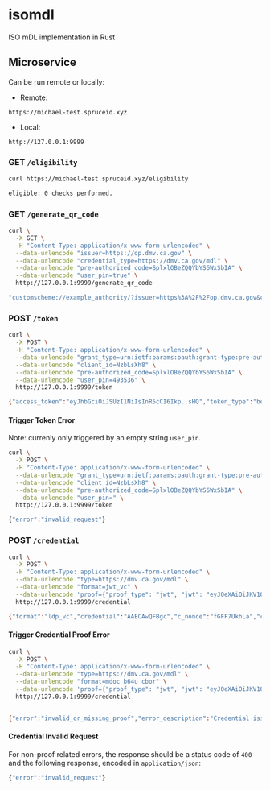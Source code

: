 # isomdl

ISO mDL implementation in Rust

## Microservice

Can be run remote or locally:
- Remote:

```
https://michael-test.spruceid.xyz
```

- Local:

```
http://127.0.0.1:9999
```


### GET `/eligibility`

```bash
curl https://michael-test.spruceid.xyz/eligibility

eligible: 0 checks performed.
```

### GET `/generate_qr_code`

```bash
curl \
  -X GET \
  -H "Content-Type: application/x-www-form-urlencoded" \
  --data-urlencode "issuer=https://op.dmv.ca.gov" \
  --data-urlencode "credential_type=https://dmv.ca.gov/mdl" \
  --data-urlencode "pre-authorized_code=SplxlOBeZQQYbYS6WxSbIA" \
  --data-urlencode "user_pin=true" \
  http://127.0.0.1:9999/generate_qr_code

"customscheme://example_authority/?issuer=https%3A%2F%2Fop.dmv.ca.gov&credential_type=https%3A%2F%2Fdmv.ca.gov%2Fmdl&pre-authorized_code=SplxlOBeZQQYbYS6WxSbIA&user_pin_required=false"
```

### POST `/token`

```bash
curl \
  -X POST \
  -H "Content-Type: application/x-www-form-urlencoded" \
  --data-urlencode "grant_type=urn:ietf:params:oauth:grant-type:pre-authorized_code" \
  --data-urlencode "client_id=NzbLsXh8" \
  --data-urlencode "pre-authorized_code=SplxlOBeZQQYbYS6WxSbIA" \
  --data-urlencode "user_pin=493536" \
  http://127.0.0.1:9999/token

{"access_token":"eyJhbGciOiJSUzI1NiIsInR5cCI6Ikp..sHQ","token_type":"bearer","expires_in":86400,"c_nonce":"tZignsnFbp","c_nonce_expires_in":86400}
```

#### Trigger Token Error

Note: currenly only triggered by an empty string `user_pin`.

```bash
curl \
  -X POST \
  -H "Content-Type: application/x-www-form-urlencoded" \
  --data-urlencode "grant_type=urn:ietf:params:oauth:grant-type:pre-authorized_code" \
  --data-urlencode "client_id=NzbLsXh8" \
  --data-urlencode "pre-authorized_code=SplxlOBeZQQYbYS6WxSbIA" \
  --data-urlencode "user_pin=" \
  http://127.0.0.1:9999/token

{"error":"invalid_request"}
```

### POST `/credential`

```bash
curl \
  -X POST \
  -H "Content-Type: application/x-www-form-urlencoded" \
  --data-urlencode "type=https://dmv.ca.gov/mdl" \
  --data-urlencode "format=jwt_vc" \
  --data-urlencode 'proof={"proof_type": "jwt", "jwt": "eyJ0eXAiOiJKV1QiLCJhbGciOiJIUzI1NiJ9.eyJleGFtcGxlX2NsYWltIjoiZXhhbXBsZV9jbGFpbV9jb250ZW50cyJ9.1BXqgc7srYMzdAM4RfF6LnROfnRb1arfngzuM6JV9_w"}' \
  http://127.0.0.1:9999/credential

{"format":"ldp_vc","credential":"AAECAwQFBgc","c_nonce":"fGFF7UkhLa","c_nonce_expires_in":86400}
```

#### Trigger Credential Proof Error

```bash
curl \
  -X POST \
  -H "Content-Type: application/x-www-form-urlencoded" \
  --data-urlencode "type=https://dmv.ca.gov/mdl" \
  --data-urlencode "format=mdoc_b64u_cbor" \
  --data-urlencode 'proof={"proof_type": "jwt", "jwt": "eyJ0eXAiOiJKV1QiLCJhbGciOiJIUzI1NiJ9.eyJleGFtcGxlX2NsYWltIjoiZXhhbXBsZV9jbGFpbV9jb250ZW50cyJ9.1BXqgc7srYMzdAM4RfF6LnROfnRb1arfngzuM6JV9_w"}' \
  http://127.0.0.1:9999/credential


{"error":"invalid_or_missing_proof","error_description":"Credential issuer requires proof element in credential request","c_nonce":"8YE9hCnyV2","c_nonce_expires_in":86400}
```

#### Credential Invalid Request

For non-proof related errors, the response should be a status code of `400`
and the following response, encoded in `application/json`:

```bash
{"error":"invalid_request"}
```

